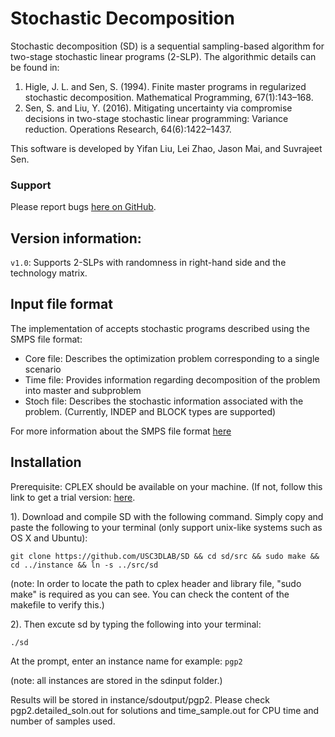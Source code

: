 # Stochastic Decomposition 

Stochastic decomposition (SD) is a sequential sampling-based algorithm for two-stage stochastic linear programs (2-SLP). The algorithmic details can be found in:

1. Higle, J. L. and Sen, S. (1994). Finite master programs in regularized stochastic decomposition. Mathematical Programming, 67(1):143–168.
2. Sen, S. and Liu, Y. (2016). Mitigating uncertainty via compromise decisions in two-stage stochastic linear programming: Variance reduction. Operations Research, 64(6):1422–1437.

This software is developed by Yifan Liu, Lei Zhao, Jason Mai, and Suvrajeet Sen.

### Support
Please report bugs [here on GitHub](https://github.com/USC3DLAB/SD/issues).

## Version information: 
`v1.0`: Supports 2-SLPs with randomness in right-hand side and the technology matrix.

## Input file format
The implementation of accepts stochastic programs described using the SMPS file format:

* Core file: Describes the optimization problem corresponding to a single scenario
* Time file: Provides information regarding decomposition of the problem into master and subproblem
* Stoch file: Describes the stochastic information associated with the problem. (Currently, INDEP and BLOCK types are supported)

For more information about the SMPS file format [here](https://doi.org/10.1137/1.9780898718799.ch2)

## Installation

Prerequisite: CPLEX should be available on your machine. (If not, follow this link to get a trial version: [here](http://www-01.ibm.com/software/commerce/optimization/cplex-optimizer/).

1). Download and compile SD with the following command. Simply copy and paste the following to your terminal (only support unix-like systems such as OS X and Ubuntu):

`git clone https://github.com/USC3DLAB/SD && cd sd/src && sudo make && cd ../instance && ln -s ../src/sd`

(note: In order to locate the path to cplex header and library file, "sudo make" is required as you can see. You can check the content of the makefile to verify this.)

2). Then excute sd by typing the following into your terminal:

`./sd`

At the prompt, enter an instance name for example: `pgp2`

(note: all instances are stored in the sdinput folder.)

Results will be stored in instance/sdoutput/pgp2. Please check pgp2.detailed_soln.out for solutions and time_sample.out for CPU time and number of samples used.
